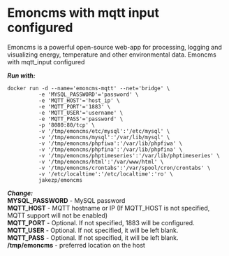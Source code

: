 # Emoncms with mqtt input configured

Emoncms is a powerful open-source web-app for processing, logging and visualizing energy, temperature and other environmental data. 
Emoncms with mqtt_input configured

***Run with:***
```
docker run -d --name='emoncms-mqtt' --net='bridge' \
          -e 'MYSQL_PASSWORD'='password' \
          -e 'MQTT_HOST'='host_ip' \
          -e 'MQTT_PORT'='1883' \
          -e 'MQTT_USER'='username' \
          -e 'MQTT_PASS'='password' \
          -p '8080:80/tcp' \
          -v '/tmp/emoncms/etc/mysql':'/etc/mysql' \
          -v '/tmp/emoncms/mysql':'/var/lib/mysql' \
          -v '/tmp/emoncms/phpfiwa':'/var/lib/phpfiwa' \
          -v '/tmp/emoncms/phpfina':'/var/lib/phpfina' \
          -v '/tmp/emoncms/phptimeseries':'/var/lib/phptimeseries' \
          -v '/tmp/emoncms/html':'/var/www/html' \
          -v '/tmp/emoncms/crontabs':'/var/spool/cron/crontabs' \
          -v '/etc/localtime':'/etc/localtime':'ro' \
          jakezp/emoncms
```
***Change:*** <br/>
              **MYSQL_PASSWORD** - MySQL password<br/>
              **MQTT_HOST** - MQTT hostname or IP (If MQTT_HOST is not specified, MQTT support will not be enabled)<br/>
              **MQTT_PORT** - Optional. If not specified, 1883 will be configured.<br/>
              **MQTT_USER** - Optional. If not specified, it will be left blank.<br/>
              **MQTT_PASS** - Optional. If not specified, it will be left blank.<br/>
              **/tmp/emoncms** - preferred location on the host
